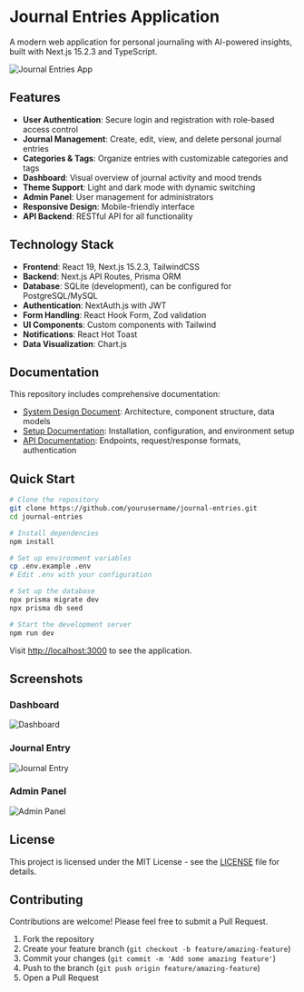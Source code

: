 # Journal Entries Application

A modern web application for personal journaling with AI-powered insights, built with Next.js 15.2.3 and TypeScript.

![Journal Entries App](https://example.com/screenshot.png)

## Features

- **User Authentication**: Secure login and registration with role-based access control
- **Journal Management**: Create, edit, view, and delete personal journal entries
- **Categories & Tags**: Organize entries with customizable categories and tags
- **Dashboard**: Visual overview of journal activity and mood trends
- **Theme Support**: Light and dark mode with dynamic switching
- **Admin Panel**: User management for administrators
- **Responsive Design**: Mobile-friendly interface
- **API Backend**: RESTful API for all functionality

## Technology Stack

- **Frontend**: React 19, Next.js 15.2.3, TailwindCSS
- **Backend**: Next.js API Routes, Prisma ORM
- **Database**: SQLite (development), can be configured for PostgreSQL/MySQL
- **Authentication**: NextAuth.js with JWT
- **Form Handling**: React Hook Form, Zod validation
- **UI Components**: Custom components with Tailwind
- **Notifications**: React Hot Toast
- **Data Visualization**: Chart.js

## Documentation

This repository includes comprehensive documentation:

- [System Design Document](./SYSTEM_DESIGN.md): Architecture, component structure, data models
- [Setup Documentation](./SETUP.md): Installation, configuration, and environment setup
- [API Documentation](./API_DOCUMENTATION.md): Endpoints, request/response formats, authentication

## Quick Start

```bash
# Clone the repository
git clone https://github.com/yourusername/journal-entries.git
cd journal-entries

# Install dependencies
npm install

# Set up environment variables
cp .env.example .env
# Edit .env with your configuration

# Set up the database
npx prisma migrate dev
npx prisma db seed

# Start the development server
npm run dev
```

Visit [http://localhost:3000](http://localhost:3000) to see the application.

## Screenshots

### Dashboard
![Dashboard](https://example.com/dashboard.png)

### Journal Entry
![Journal Entry](https://example.com/journal.png)

### Admin Panel
![Admin Panel](https://example.com/admin.png)

## License

This project is licensed under the MIT License - see the [LICENSE](LICENSE) file for details.

## Contributing

Contributions are welcome! Please feel free to submit a Pull Request.

1. Fork the repository
2. Create your feature branch (`git checkout -b feature/amazing-feature`)
3. Commit your changes (`git commit -m 'Add some amazing feature'`)
4. Push to the branch (`git push origin feature/amazing-feature`)
5. Open a Pull Request
